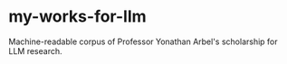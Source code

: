 # my-works-for-llm
Machine-readable corpus of Professor Yonathan Arbel's scholarship for LLM research.

